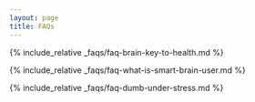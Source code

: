 ```yaml
---
layout: page
title: FAQs
---
```

{% include_relative _faqs/faq-brain-key-to-health.md %}

{% include_relative _faqs/faq-what-is-smart-brain-user.md %}

{% include_relative _faqs/faq-dumb-under-stress.md %}





